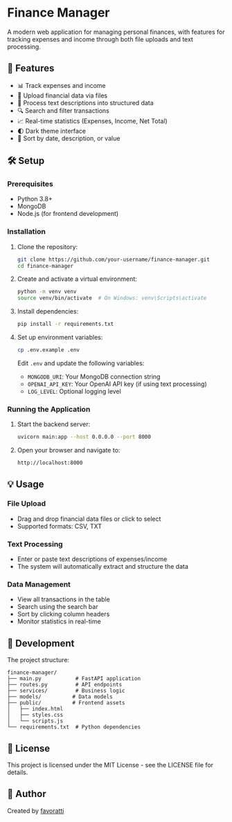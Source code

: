 # Finance Manager

A modern web application for managing personal finances, with features for tracking expenses and income through both file uploads and text processing.

## 🚀 Features

- 📊 Track expenses and income
- 📁 Upload financial data via files
- 💬 Process text descriptions into structured data
- 🔍 Search and filter transactions
- 📈 Real-time statistics (Expenses, Income, Net Total)
- 🌓 Dark theme interface
- 🔄 Sort by date, description, or value

## 🛠️ Setup

### Prerequisites

- Python 3.8+
- MongoDB
- Node.js (for frontend development)

### Installation

1. Clone the repository:
   ```bash
   git clone https://github.com/your-username/finance-manager.git
   cd finance-manager
   ```

2. Create and activate a virtual environment:
   ```bash
   python -m venv venv
   source venv/bin/activate  # On Windows: venv\Scripts\activate
   ```

3. Install dependencies:
   ```bash
   pip install -r requirements.txt
   ```

4. Set up environment variables:
   ```bash
   cp .env.example .env
   ```
   Edit `.env` and update the following variables:
   - `MONGODB_URI`: Your MongoDB connection string
   - `OPENAI_API_KEY`: Your OpenAI API key (if using text processing)
   - `LOG_LEVEL`: Optional logging level

### Running the Application

1. Start the backend server:
   ```bash
   uvicorn main:app --host 0.0.0.0 --port 8000
   ```

2. Open your browser and navigate to:
   ```
   http://localhost:8000
   ```

## 💡 Usage

### File Upload
- Drag and drop financial data files or click to select
- Supported formats: CSV, TXT

### Text Processing
- Enter or paste text descriptions of expenses/income
- The system will automatically extract and structure the data

### Data Management
- View all transactions in the table
- Search using the search bar
- Sort by clicking column headers
- Monitor statistics in real-time

## 🔧 Development

The project structure:
```
finance-manager/
├── main.py           # FastAPI application
├── routes.py         # API endpoints
├── services/         # Business logic
├── models/          # Data models
├── public/          # Frontend assets
│   ├── index.html
│   ├── styles.css
│   └── scripts.js
└── requirements.txt  # Python dependencies
```

## 📝 License

This project is licensed under the MIT License - see the LICENSE file for details.

## 👤 Author

Created by [favoratti](https://favoratti.com) 